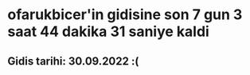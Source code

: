 # ofarukbicer'in gidisine son 7 gun 3 saat 44 dakika 31 saniye kaldi

## Gidis tarihi: 30.09.2022 :(